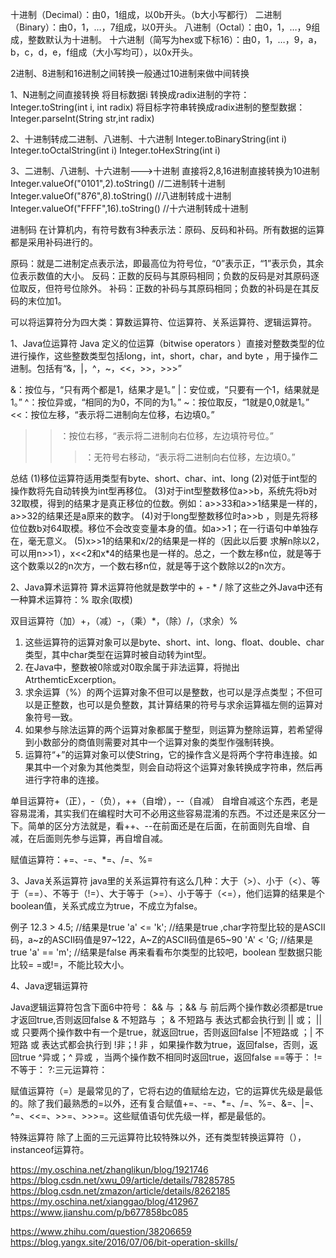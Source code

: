 十进制（Decimal）：由0，1组成，以0b开头。（b大小写都行）
二进制（Binary）：由0，1，…，7组成，以0开头。
八进制（Octal）：由0，1，…，9组成，整数默认为十进制。
十六进制（简写为hex或下标16）：由0，1，…，9，a，b，c，d，e，f组成（大小写均可），以0x开头。


2进制、8进制和16进制之间转换一般通过10进制来做中间转换


1、N进制之间直接转换
将目标数据i 转换成radix进制的字符：Integer.toString(int i, int radix) 
将目标字符串转换成radix进制的整型数据：Integer.parseInt(String str,int radix) 


2、十进制转成二进制、八进制、十六进制
Integer.toBinaryString(int i) 
Integer.toOctalString(int i) 
Integer.toHexString(int i) 
 
 
3、二进制、八进制、十六进制--->十进制
直接将2,8,16进制直接转换为10进制
Integer.valueOf("0101",2).toString() //二进制转十进制 
Integer.valueOf("876",8).toString() //八进制转成十进制 
Integer.valueOf("FFFF",16).toString() //十六进制转成十进制


进制码
在计算机内，有符号数有3种表示法：原码、反码和补码。所有数据的运算都是采用补码进行的。        

原码：就是二进制定点表示法，即最高位为符号位，“0”表示正，“1”表示负，其余位表示数值的大小。
反码：正数的反码与其原码相同；负数的反码是对其原码逐位取反，但符号位除外。
补码：正数的补码与其原码相同；负数的补码是在其反码的末位加1。



可以将运算符分为四大类：算数运算符、位运算符、关系运算符、逻辑运算符。


1、Java位运算符
Java 定义的位运算（bitwise operators ）直接对整数类型的位进行操作，这些整数类型包括long，int，short，char，and byte ，用于操作二进制。包括有“&，|，^，~，<<，>>，>>>”

&：按位与，“只有两个都是1，结果才是1。”
|：安位或，“只要有一个1，结果就是1。”
^：按位异或，“相同的为0，不同的为1。”
~：按位取反，“1就是0,0就是1。”
<<：按位左移，“表示将二进制向左位移，右边填0。”
>>：按位右移，“表示将二进制向右位移，左边填符号位。”
>>>：无符号右移动，“表示将二进制向右位移，左边填0。”

总结
(1)移位运算符适用类型有byte、short、char、int、long 
(2)对低于int型的操作数将先自动转换为int型再移位。
(3)对于int型整数移位a>>b，系统先将b对32取模，得到的结果才是真正移位的位数。例如：a>>33和a>>1结果是一样的，a>>32的结果还是a原来的数字。
(4)对于long型整数移位时a>>b ，则是先将移位位数b对64取模。移位不会改变变量本身的值。如a>>1；在一行语句中单独存在，毫无意义。
(5)x>>1的结果和x/2的结果是一样的（因此以后要 求解n除以2，可以用n>>1），x<<2和x*4的结果也是一样的。总之，一个数左移n位，就是等于这个数乘以2的n次方，一个数右移n位，就是等于这个数除以2的n次方。


2、Java算术运算符
算术运算符他就是数学中的 + - * / 除了这些之外Java中还有一种算术运算符：% 取余(取模) 

双目运算符（加）+，（减）-，（乘）*，（除）/，（求余）%
1. 这些运算符的运算对象可以是byte、short、int、long、float、double、char类型，其中char类型在运算时被自动转为int型。
2. 在Java中，整数被0除或对0取余属于非法运算，将抛出AtrthemticExcerption。
3. 求余运算（%）的两个运算对象不但可以是整数，也可以是浮点类型；不但可以是正整数，也可以是负整数，其计算结果的符号与求余运算福左侧的运算对象符号一致。
4. 如果参与除法运算的两个运算对象都属于整型，则运算为整除运算，若希望得到小数部分的商值则需要对其中一个运算对象的类型作强制转换。
5. 运算符“+”的运算对象可以使String，它的操作含义是将两个字符串连接。如果其中一个对象为其他类型，则会自动将这个运算对象转换成字符串，然后再进行字符串的连接。

单目运算符+（正），-（负），++（自增），--（自减）
自增自减这个东西，老是容易混淆，其实我们在编程时大可不必用这些容易混淆的东西。不过还是来区分一下。简单的区分方法就是，看++、--在前面还是在后面，在前面则先自增、自减，在后面则先参与运算，再自增自减。

赋值运算符：+=、-=、*=、/=、%=


3、Java关系运算符
java里的关系运算符有这么几种：大于（>）、小于（<）、等于（==）、不等于（!=）、大于等于（>=）、小于等于（<=），他们运算的结果是个boolean值，关系式成立为true，不成立为false。

例子
12.3 > 4.5;  //结果是true
'a' <= 'k'; //结果是true ,char字符型比较的是ASCII码，a~z的ASCII码值是97~122，A~Z的ASCII码值是65~90 
'A' < 'G; //结果是true 
'a' == 'm'; //结果是false 再来看看布尔类型的比较吧，boolean 型数据只能比较= =或!=，不能比较大小。 


4、Java逻辑运算符

Java逻辑运算符包含下面6中符号：
&& 与 ；&& 与  前后两个操作数必须都是true才返回true,否则返回false
& 不短路与 ； & 不短路与 表达式都会执行到
|| 或； || 或 只要两个操作数中有一个是true，就返回true，否则返回false
|不短路或 ；| 不短路 或 表达式都会执行到
!非；! 非 ，如果操作数为true，返回false，否则，返回true
^异或；^ 异或 ，当两个操作数不相同时返回true，返回false
==等于：
!=不等于：
?:三元运算符：


赋值运算符（=）是最常见的了，它将右边的值赋给左边，它的运算优先级是最低的。除了我们最熟悉的=以外，还有复合赋值+=、-=、*=、/=、%=、&=、|=、^=、<<=、>>=、>>>=。这些赋值语句优先级一样，都是最低的。


特殊运算符
除了上面的三元运算符比较特殊以外，还有类型转换运算符（），instanceof运算符。




https://my.oschina.net/zhanglikun/blog/1921746
https://blog.csdn.net/xwu_09/article/details/78285785
https://blog.csdn.net/zmazon/article/details/8262185
https://my.oschina.net/xianggao/blog/412967
https://www.jianshu.com/p/b677858bc085

https://www.zhihu.com/question/38206659
https://blog.yangx.site/2016/07/06/bit-operation-skills/




